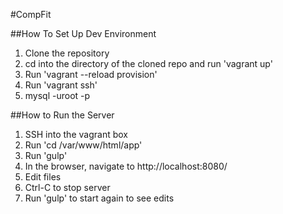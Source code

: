 #CompFit

##How To Set Up Dev Environment

1. Clone the repository
2. cd into the directory of the cloned repo and run 'vagrant up'
3. Run 'vagrant --reload provision'
4. Run 'vagrant ssh'
5. mysql -uroot -p

##How to Run the Server
1. SSH into the vagrant box
2. Run 'cd /var/www/html/app'
3. Run 'gulp'
4. In the browser, navigate to http://localhost:8080/
5. Edit files
6. Ctrl-C to stop server
7. Run 'gulp' to start again to see edits
